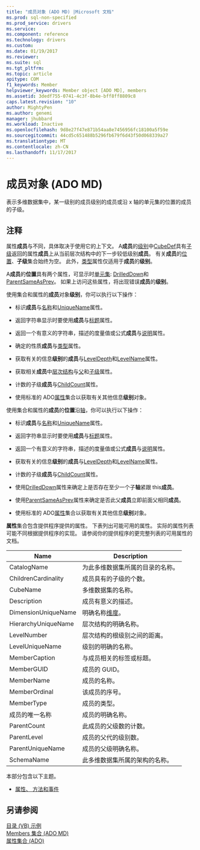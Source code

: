 ```yaml
---
title: "成员对象 (ADO MD) |Microsoft 文档"
ms.prod: sql-non-specified
ms.prod_service: drivers
ms.service: 
ms.component: reference
ms.technology: drivers
ms.custom: 
ms.date: 01/19/2017
ms.reviewer: 
ms.suite: sql
ms.tgt_pltfrm: 
ms.topic: article
apitype: COM
f1_keywords: Member
helpviewer_keywords: Member object [ADO MD], members
ms.assetid: 3dedf755-0741-4c3f-8b4e-bff8ff8809c8
caps.latest.revision: "10"
author: MightyPen
ms.author: genemi
manager: jhubbard
ms.workload: Inactive
ms.openlocfilehash: 9d8e27f47e871b54aa8e7456956fc18100a5f59e
ms.sourcegitcommit: 44cd5c651488b5296fb679f6d43f50d068339a27
ms.translationtype: MT
ms.contentlocale: zh-CN
ms.lasthandoff: 11/17/2017
---
```

# <a name="member-object-ado-md"></a>成员对象 (ADO MD)
表示多维数据集中，某一级别的成员级别的成员或沿 x 轴的单元集的位置的成员的子级。  
  
## <a name="remarks"></a>注释  
 属性**成员**与不同，具体取决于使用它的上下文。 A**成员**的[级别](../../../ado/reference/ado-md-api/level-object-ado-md.md)中[CubeDef](../../../ado/reference/ado-md-api/cubedef-object-ado-md.md)具有[子级](../../../ado/reference/ado-md-api/children-property-ado-md.md)返回的属性**成员**上从当前层次结构中的下一步较低级别**成员**。 有关**成员**的[位置](../../../ado/reference/ado-md-api/position-object-ado-md.md)、**子级**集合始终为空。 此外，[类型](../../../ado/reference/ado-md-api/type-property-ado-md.md)属性仅适用于**成员**的**级别**。  
  
 A**成员**的**位置**具有两个属性，可显示时[单元集](../../../ado/reference/ado-md-api/cellset-object-ado-md.md): [DrilledDown](../../../ado/reference/ado-md-api/drilleddown-property-ado-md.md)和[ParentSameAsPrev](../../../ado/reference/ado-md-api/parentsameasprev-property-ado-md.md)。 如果上访问这些属性，将出现错误**成员**的**级别**。  
  
 使用集合和属性的**成员**对象**级别**，你可以执行以下操作：  
  
-   标识**成员**与[名称](../../../ado/reference/ado-md-api/name-property-ado-md.md)和[UniqueName](../../../ado/reference/ado-md-api/uniquename-property-ado-md.md)属性。  
  
-   返回字符串显示时要使用**成员**与[标题](../../../ado/reference/ado-md-api/caption-property-ado-md.md)属性。  
  
-   返回一个有意义的字符串，描述的度量值或公式**成员**与[说明](../../../ado/reference/ado-md-api/description-property-ado-md.md)属性。  
  
-   确定的性质**成员**与[类型](../../../ado/reference/ado-md-api/type-property-ado-md.md)属性。  
  
-   获取有关的信息**级别**的**成员**与[LevelDepth](../../../ado/reference/ado-md-api/leveldepth-property-ado-md.md)和[LevelName](../../../ado/reference/ado-md-api/levelname-property-ado-md.md)属性。  
  
-   获取相关**成员**中[层次结构](../../../ado/reference/ado-md-api/hierarchy-object-ado-md.md)与[父](../../../ado/reference/ado-md-api/parent-property-ado-md.md)和[子级](../../../ado/reference/ado-md-api/children-property-ado-md.md)属性。  
  
-   计数的子级**成员**与[ChildCount](../../../ado/reference/ado-md-api/childcount-property-ado-md.md)属性。  
  
-   使用标准的 ADO[属性](../../../ado/reference/ado-api/properties-collection-ado.md)集合以获取有关其他信息**级别**对象。  
  
 使用集合和属性的**成员**的**位置**沿[轴](../../../ado/reference/ado-md-api/axis-object-ado-md.md)，你可以执行以下操作：  
  
-   标识**成员**与[名称](../../../ado/reference/ado-md-api/name-property-ado-md.md)和[UniqueName](../../../ado/reference/ado-md-api/uniquename-property-ado-md.md)属性。  
  
-   返回字符串显示时要使用**成员**与[标题](../../../ado/reference/ado-md-api/caption-property-ado-md.md)属性。  
  
-   返回一个有意义的字符串，描述的度量值或公式**成员**与[说明](../../../ado/reference/ado-md-api/description-property-ado-md.md)属性。  
  
-   获取有关的信息**级别**的**成员**与[LevelDepth](../../../ado/reference/ado-md-api/leveldepth-property-ado-md.md)和[LevelName](../../../ado/reference/ado-md-api/levelname-property-ado-md.md)属性。  
  
-   计数的子级**成员**与[ChildCount](../../../ado/reference/ado-md-api/childcount-property-ado-md.md)属性。  
  
-   使用[DrilledDown](../../../ado/reference/ado-md-api/drilleddown-property-ado-md.md)属性来确定上是否存在至少一个子**轴**紧跟 this**成员**。  
  
-   使用[ParentSameAsPrev](../../../ado/reference/ado-md-api/parentsameasprev-property-ado-md.md)属性来确定是否此父**成员**立即前面父相同**成员**。  
  
-   使用标准的 ADO[属性](../../../ado/reference/ado-api/properties-collection-ado.md)集合以获取有关其他信息**级别**对象。  
  
 **属性**集合包含提供程序提供的属性。 下表列出可能可用的属性。 实际的属性列表可能不同根据提供程序的实现。 请参阅你的提供程序的更完整列表的可用属性的文档。  
  
|Name|Description|  
|----------|-----------------|  
|CatalogName|为此多维数据集所属的目录的名称。|  
|ChildrenCardinality|成员具有的子级的个数。|  
|CubeName|多维数据集的名称。|  
|Description|成员有意义的描述。|  
|DimensionUniqueName|明确名称[维度](../../../ado/reference/ado-md-api/dimension-object-ado-md.md)。|  
|HierarchyUniqueName|层次结构的明确名称。|  
|LevelNumber|层次结构的根级别之间的距离。|  
|LevelUniqueName|级别的明确的名称。|  
|MemberCaption|与成员相关的标签或标题。|  
|MemberGUID|成员的 GUID。|  
|MemberName|成员的名称。|  
|MemberOrdinal|该成员的序号。|  
|MemberType|成员的类型。|  
|成员的唯一名称|成员的明确名称。|  
|ParentCount|此成员的父级数的计数。|  
|ParentLevel|成员的父代的级别数。|  
|ParentUniqueName|成员的父级明确名称。|  
|SchemaName|此多维数据集所属的架构的名称。|  
  
 本部分包含以下主题。  
  
-   [属性、 方法和事件](../../../ado/reference/ado-md-api/member-object-properties-methods-and-events.md)  
  
## <a name="see-also"></a>另请参阅  
 [目录 (VB) 示例](../../../ado/reference/ado-md-api/catalog-example-vb.md)   
 [Members 集合 (ADO MD)](../../../ado/reference/ado-md-api/members-collection-ado-md.md)   
 [属性集合 (ADO)](../../../ado/reference/ado-api/properties-collection-ado.md)
